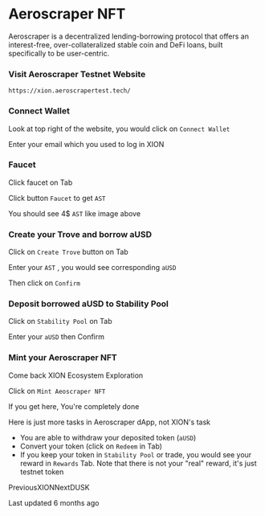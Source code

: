 # Aeroscraper NFT

Aeroscraper is a decentralized lending-borrowing protocol that offers an interest-free, over-collateralized stable coin and DeFi loans, built specifically to be user-centric.

### Visit Aeroscraper Testnet Website <a href="#visit-aeroscraper-testnet-website" id="visit-aeroscraper-testnet-website"></a>

```
https://xion.aeroscrapertest.tech/
```

### Connect Wallet <a href="#connect-wallet" id="connect-wallet"></a>

Look at top right of the website, you would click on `Connect Wallet`

Enter your email which you used to log in XION

### Faucet <a href="#faucet" id="faucet"></a>

Click faucet on Tab

Click button `Faucet` to get `AST`

You should see 4$ `AST` like image above

### Create your Trove and borrow aUSD <a href="#create-your-trove-and-borrow-ausd" id="create-your-trove-and-borrow-ausd"></a>

Click on `Create Trove` button on Tab

Enter your `AST` , you would see corresponding `aUSD`

Then click on `Confirm`

### Deposit borrowed aUSD to Stability Pool <a href="#deposit-borrowed-ausd-to-stability-pool" id="deposit-borrowed-ausd-to-stability-pool"></a>

Click on `Stability Pool` on Tab

Enter your `aUSD` then Confirm

### Mint your Aeroscraper NFT <a href="#mint-your-aeroscraper-nft" id="mint-your-aeroscraper-nft"></a>

Come back XION Ecosystem Exploration

Click on `Mint Aeoscraper NFT`

If you get here, You're completely done

Here is just more tasks in Aeroscraper dApp, not XION's task

* You are able to withdraw your deposited token (`aUSD`)
* Convert your token (click on `Redeem` in Tab)
* If you keep your token in `Stability Pool` or trade, you would see your reward in `Rewards` Tab. Note that there is not your "real" reward, it's just testnet token

PreviousXIONNextDUSK

Last updated 6 months ago
